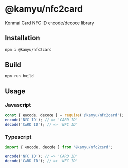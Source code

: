 # @kamyu/nfc2card

Konmai Card NFC ID encode/decode library

## Installation

```shell
npm i @kamyu/nfc2card
```

## Build

```shell
npm run build
```

## Usage

### Javascript

```javascript
const { encode, decode } = require('@kamyu/nfc2card');
encode('NFC ID'); // => 'CARD ID'
decode('CARD ID'); // => 'NFC ID'
```

### Typescript

```typescript
import { encode, decode } from '@kamyu/nfc2card';

encode('NFC ID'); // => 'CARD ID'
decode('CARD ID'); // => 'NFC ID'
```
